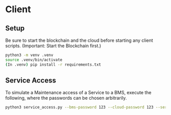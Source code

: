 # Client

## Setup

Be sure to start the blockchain and the cloud before starting any client scripts. (Important: Start the Blockchain first.)

```bash
python3 -m venv .venv
source .venv/bin/activate
(In .venv) pip install -r requirements.txt
```

## Service Access 

To simulate a Maintenance access of a Service to a BMS, execute the following, where the passwords can be chosen arbitrarily.

```bash
python3 service_access.py --bms-password 123 --cloud-password 123 --service-password 123 --oem-password 123 --verbose
```